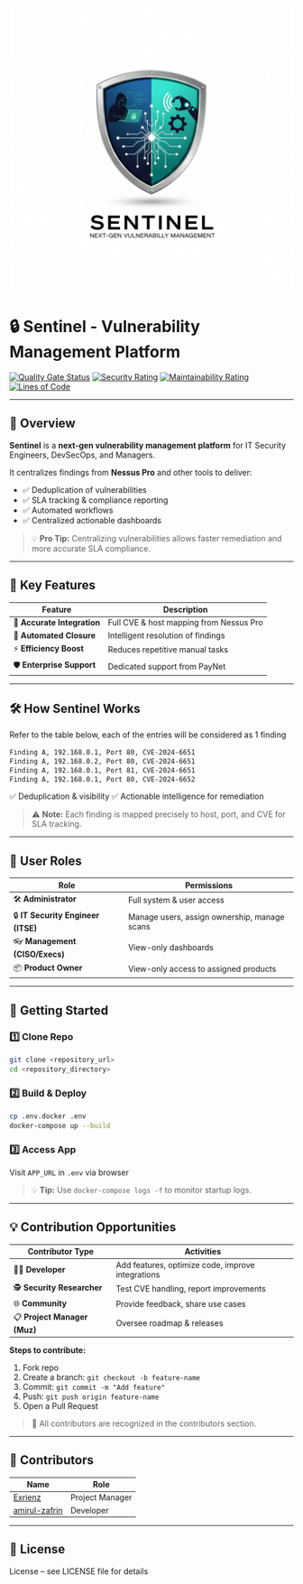 <p align="center">
  <img src="asset/logo.png" alt="Sentinel Banner" width="600"/>
</p>


# 🔒 Sentinel - Vulnerability Management Platform

[![Quality Gate Status](https://sast.code-x.my/api/project_badges/measure?project=sentinel&metric=alert_status&token=sqb_5a886e63b5dedd22d5458c17e86a8293de2a4a0f)](https://sast.code-x.my/dashboard?id=sentinel)
[![Security Rating](https://sast.code-x.my/api/project_badges/measure?project=sentinel&metric=software_quality_security_rating&token=sqb_5a886e63b5dedd22d5458c17e86a8293de2a4a0f)](https://sast.code-x.my/dashboard?id=sentinel)
[![Maintainability Rating](https://sast.code-x.my/api/project_badges/measure?project=sentinel&metric=software_quality_maintainability_rating&token=sqb_5a886e63b5dedd22d5458c17e86a8293de2a4a0f)](https://sast.code-x.my/dashboard?id=sentinel)
[![Lines of Code](https://sast.code-x.my/api/project_badges/measure?project=sentinel&metric=ncloc&token=sqb_5a886e63b5dedd22d5458c17e86a8293de2a4a0f)](https://sast.code-x.my/dashboard?id=sentinel)

---

## 🌟 Overview

**Sentinel** is a **next-gen vulnerability management platform** for IT Security Engineers, DevSecOps, and Managers.

It centralizes findings from **Nessus Pro** and other tools to deliver:

* ✅ Deduplication of vulnerabilities
* ✅ SLA tracking & compliance reporting
* ✅ Automated workflows
* ✅ Centralized actionable dashboards

> 💡 **Pro Tip:** Centralizing vulnerabilities allows faster remediation and more accurate SLA compliance.

---

## 🚀 Key Features

| Feature                     | Description                             |
| --------------------------- | --------------------------------------- |
| 🔗 **Accurate Integration** | Full CVE & host mapping from Nessus Pro |
| 🤖 **Automated Closure**    | Intelligent resolution of findings      |
| ⚡ **Efficiency Boost**      | Reduces repetitive manual tasks         |
| 🛡 **Enterprise Support**   | Dedicated support from PayNet           |

---

## 🛠 How Sentinel Works

Refer to the table below, each of the entries will be considered as 1 finding

```text
Finding A, 192.168.0.1, Port 80, CVE-2024-6651
Finding A, 192.168.0.2, Port 80, CVE-2024-6651
Finding A, 192.168.0.1, Port 81, CVE-2024-6651
Finding A, 192.168.0.1, Port 80, CVE-2024-6652
```

✅ Deduplication & visibility
✅ Actionable intelligence for remediation

> ⚠️ **Note:** Each finding is mapped precisely to host, port, and CVE for SLA tracking.

---

## 👥 User Roles

| Role                               | Permissions                                  |
| ---------------------------------- | -------------------------------------------- |
| 🛠 **Administrator**               | Full system & user access                    |
| 🔒 **IT Security Engineer (ITSE)** | Manage users, assign ownership, manage scans |
| 👓 **Management (CISO/Execs)**     | View-only dashboards                         |
| 📦 **Product Owner**               | View-only access to assigned products        |

---

## 🏁 Getting Started

### 1️⃣ Clone Repo

```bash
git clone <repository_url>
cd <repository_directory>
```

### 2️⃣ Build & Deploy

```bash
cp .env.docker .env
docker-compose up --build
```

### 3️⃣ Access App

Visit `APP_URL` in `.env` via browser

> 💡 **Tip:** Use `docker-compose logs -f` to monitor startup logs.

---

## 💡 Contribution Opportunities

| Contributor Type             | Activities                                        |
| ---------------------------- | ------------------------------------------------- |
| 👩‍💻 **Developer**          | Add features, optimize code, improve integrations |
| 🕵️ **Security Researcher**  | Test CVE handling, report improvements            |
| 🌐 **Community**             | Provide feedback, share use cases                 |
| 📋 **Project Manager (Muz)** | Oversee roadmap & releases                        |

**Steps to contribute:**

1. Fork repo
2. Create a branch: `git checkout -b feature-name`
3. Commit: `git commit -m "Add feature"`
4. Push: `git push origin feature-name`
5. Open a Pull Request

> 🌟 All contributors are recognized in the contributors section.

---

## 👥 Contributors

| Name                                                                         | Role                |
| ---------------------------------------------------------------------------- | ------------------- |
| [Exrienz](https://www.linkedin.com/in/muzaffarmohamed/?originalSubdomain=my) | Project Manager     |
| [amirul-zafrin](https://www.linkedin.com/in/amirul-zafrin)                                        | Developer           |

---

## 📝 License

License – see LICENSE file for details

